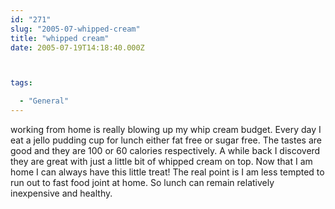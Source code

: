 ```yaml
---
id: "271"
slug: "2005-07-whipped-cream"
title: "whipped cream"
date: 2005-07-19T14:18:40.000Z



tags:

  - "General"
---
```

<div class="sqs-html-content">
  <p>working from home is really blowing up my whip cream budget.  Every day I eat a jello pudding cup for lunch either fat free or sugar free.  The tastes are good and they are 100 or 60 calories respectively.  A while back I discoverd they are great with just a little bit of whipped cream on top.  Now that I am home I can always have this little treat!  The real point is I am less tempted to run out to fast food joint at home.  So lunch can remain relatively inexpensive and healthy.</p>
</div>
